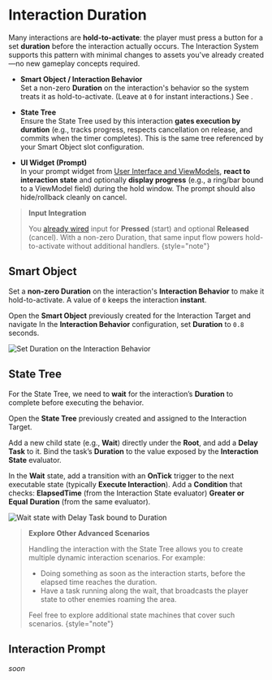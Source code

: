 # Interaction Duration
<primary-label ref="interaction"/>
<secondary-label ref="advanced"/>

Many interactions are **hold-to-activate**: the player must press a button for a set **duration** before the interaction 
actually occurs. The Interaction System supports this pattern with minimal changes to assets you've already created—no 
new gameplay concepts required.

- **Smart Object / Interaction Behavior**  
  Set a non-zero **Duration** on the interaction's behavior so the system treats it as hold-to-activate. (Leave at `0` for instant interactions.) See [](int_interaction_targets.md).

- **State Tree**  
  Ensure the State Tree used by this interaction **gates execution by duration** (e.g., tracks progress, respects cancellation on release, and commits when the timer completes). This is the same tree referenced by your Smart Object slot configuration.

- **UI Widget (Prompt)**  
  In your prompt widget from [User Interface and ViewModels](int_ui_mvvm.md), **react to interaction state** and optionally **display progress** (e.g., a ring/bar bound to a ViewModel field) during the hold window. The prompt should also hide/rollback cleanly on cancel.

> **Input Integration**
> 
> You [already wired](int_integration_input.md) input for **Pressed** (start) and optional **Released** (cancel). With a 
> non-zero Duration, that same input flow powers hold-to-activate without additional handlers. 
{style="note"}

## Smart Object
Set a **non-zero Duration** on the interaction's **Interaction Behavior** to make it hold-to-activate. A value of `0` 
keeps the interaction **instant**.

<procedure title="Setting a Duration in the Smart Object" collapsible="true" default-state="expanded">
    <step>Open the <b>Smart Object</b> previously created for the Interaction Target and navigate </step>
    <step>In the <b>Interaction Behavior</b> configuration, set <b>Duration</b> to <code>0.8</code> seconds.</step>
    <p><img src="int_adv_target_so_duration.png" alt="Set Duration on the Interaction Behavior" border-effect="line" thumbnail="true"/></p>
</procedure>

## State Tree
For the State Tree, we need to **wait** for the interaction’s **Duration** to complete before executing the behavior.

<procedure title="Waiting for the Duration in the State Tree" collapsible="true" default-state="expanded">
    <step>Open the <b>State Tree</b> previously created and assigned to the Interaction Target.</step>
    <step>
        <p>Add a new child state (e.g., <b>Wait</b>) directly under the <b>Root</b>, and add a <b>Delay Task</b> to it. Bind the task’s <b>Duration</b> to the value exposed by the <b>Interaction State</b> evaluator.</p>
    </step>
    <step>
        In the <b>Wait</b> state, add a transition with an <b>OnTick</b> trigger to the next executable state (typically <b>Execute Interaction</b>).  
        Add a <b>Condition</b> that checks: <b>ElapsedTime</b> (from the Interaction State evaluator) <b>Greater or Equal</b> <b>Duration</b> (from the same evaluator).
    </step>
    <p><img src="int_adv_target_st_delay_node.png" alt="Wait state with Delay Task bound to Duration" border-effect="line" thumbnail="true"/></p>
</procedure>

> **Explore Other Advanced Scenarios**
>
> Handling the interaction with the State Tree allows you to create multiple dynamic interaction scenarios. For example:
> 
> - Doing something as soon as the interaction starts, before the elapsed time reaches the duration.
> - Have a task running along the wait, that broadcasts the player state to other enemies roaming the area.
>
> Feel free to explore additional state machines that cover such scenarios.
{style="note"}

## Interaction Prompt
_soon_